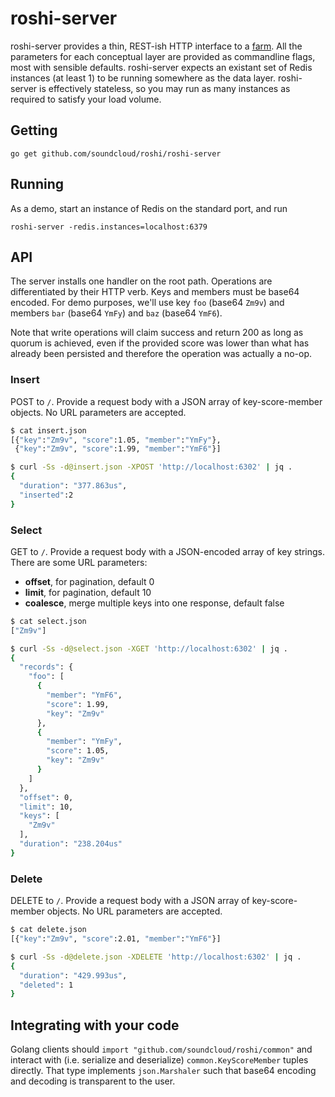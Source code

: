 # roshi-server

roshi-server provides a thin, REST-ish HTTP interface to a [farm][farm]. All
the parameters for each conceptual layer are provided as commandline flags,
most with sensible defaults. roshi-server expects an existant set of Redis
instances (at least 1) to be running somewhere as the data layer. roshi-server
is effectively stateless, so you may run as many instances as required to
satisfy your load volume.

[farm]: http://github.com/soundcloud/roshi/blob/master/farm

## Getting

```
go get github.com/soundcloud/roshi/roshi-server
```

## Running

As a demo, start an instance of Redis on the standard port, and run

```
roshi-server -redis.instances=localhost:6379
```

## API

The server installs one handler on the root path. Operations are
differentiated by their HTTP verb. Keys and members must be base64 encoded.
For demo purposes, we'll use key `foo` (base64 `Zm9v`) and members `bar`
(base64 `YmFy`) and `baz` (base64 `YmF6`).

Note that write operations will claim success and return 200 as long as quorum
is achieved, even if the provided score was lower than what has already been
persisted and therefore the operation was actually a no-op.

### Insert

POST to `/`. Provide a request body with a JSON array of key-score-member
objects. No URL parameters are accepted.

```bash
$ cat insert.json
[{"key":"Zm9v", "score":1.05, "member":"YmFy"},
 {"key":"Zm9v", "score":1.99, "member":"YmF6"}]

$ curl -Ss -d@insert.json -XPOST 'http://localhost:6302' | jq .
{
  "duration": "377.863us",
  "inserted":2
}
```

### Select

GET to `/`. Provide a request body with a JSON-encoded array of key strings.
There are some URL parameters:

- **offset**, for pagination, default 0
- **limit**, for pagination, default 10
- **coalesce**, merge multiple keys into one response, default false

```bash
$ cat select.json
["Zm9v"]

$ curl -Ss -d@select.json -XGET 'http://localhost:6302' | jq .
{
  "records": {
    "foo": [
      {
        "member": "YmF6",
        "score": 1.99,
        "key": "Zm9v"
      },
      {
        "member": "YmFy",
        "score": 1.05,
        "key": "Zm9v"
      }
    ]
  },
  "offset": 0,
  "limit": 10,
  "keys": [
    "Zm9v"
  ],
  "duration": "238.204us"
}
```

### Delete

DELETE to `/`. Provide a request body with a JSON array of key-score-member
objects. No URL parameters are accepted.

```bash
$ cat delete.json
[{"key":"Zm9v", "score":2.01, "member":"YmF6"}]

$ curl -Ss -d@delete.json -XDELETE 'http://localhost:6302' | jq .
{
  "duration": "429.993us",
  "deleted": 1
}
```

## Integrating with your code

Golang clients should `import "github.com/soundcloud/roshi/common"` and
interact with (i.e. serialize and deserialize) `common.KeyScoreMember` tuples
directly. That type implements `json.Marshaler` such that base64 encoding and
decoding is transparent to the user.
